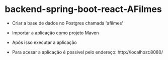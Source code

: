 # backend-spring-boot-react-AFilmes

* Criar a base de dados no Postgres chamada 'afilmes'
* Importar a aplicação como projeto Maven
* Após isso executar a aplicação


* Para acesar a aplicação é possivel pelo endereço:
http://localhost:8080/
